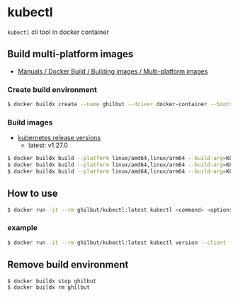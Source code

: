 # kubectl

`kubectl` cli tool in docker container

## Build multi-platform images

  * [Manuals / Docker Build / Building images / Multi-platform images](https://docs.docker.com/build/building/multi-platform/)

### Create build environment

```bash
$ docker buildx create --name ghilbut --driver docker-container --bootstrap --use
```

### Build images

* [kubernetes release versions](https://kubernetes.io/releases/)
  * latest: v1.27.0

```bash
$ docker buildx build --platform linux/amd64,linux/arm64 --build-arg=K8S_VERSION=v1.27.0 --target release --push -t ghilbut/kubectl:v1.27.0 .
$ docker buildx build --platform linux/amd64,linux/arm64 --build-arg=K8S_VERSION=v1.27.0 --target release --push -t ghilbut/kubectl:v1.27 .
$ docker buildx build --platform linux/amd64,linux/arm64 --build-arg=K8S_VERSION=v1.27.0 --target release --push -t ghilbut/kubectl:latest .
```

## How to use

```bash
$ docker run -it --rm ghilbut/kubectl:latest kubectl <command> <options>
```

### example

```bash
$ docker run -it --rm ghilbut/kubectl:latest kubectl version --client --output=yaml
```

## Remove build environment

```bash
$ docker buildx stop ghilbut
$ docker buildx rm ghilbut
```